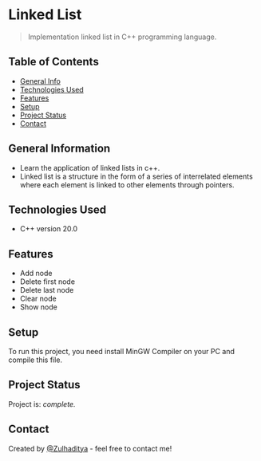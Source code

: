 # Linked List
> Implementation linked list in C++ programming language.

## Table of Contents
* [General Info](#general-information)
* [Technologies Used](#technologies-used)
* [Features](#features)
* [Setup](#setup)
* [Project Status](#project-status)
* [Contact](#contact)

## General Information
- Learn the application of linked lists in c++.
- Linked list is a structure in the form of a series of interrelated elements where each element is linked to other elements through pointers.

## Technologies Used
- C++ version 20.0

## Features
- Add node
- Delete first node
- Delete last node
- Clear node
- Show node

## Setup
To run this project, you need install MinGW Compiler on your PC and compile this file.

## Project Status
Project is: _complete._

## Contact
Created by [@Zulhaditya](https://itsmyportofolio.netlify.app/) - feel free to contact me!
